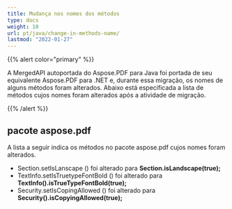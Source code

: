 ```yaml
---
title: Mudança nos nomes dos métodos
type: docs
weight: 10
url: pt/java/change-in-methods-name/
lastmod: "2022-01-27"
---
```


{{% alert color="primary" %}}

A MergedAPI autoportada do Aspose.PDF para Java foi portada de seu equivalente Aspose.PDF para .NET e, durante essa migração, os nomes de alguns métodos foram alterados. Abaixo está especificada a lista de métodos cujos nomes foram alterados após a atividade de migração.

{{% /alert %}}

## pacote aspose.pdf

A lista a seguir indica os métodos no pacote aspose.pdf cujos nomes foram alterados.

- Section.setIsLanscape () foi alterado para **Section.isLandscape(true);**
- TextInfo.setIsTruetypeFontBold () foi alterado para **TextInfo().isTrueTypeFontBold(true);**
- Security.setIsCopingAllowed () foi alterado para **Security().isCopyingAllowed(true);**